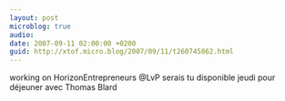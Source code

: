 ```yaml
---
layout: post
microblog: true
audio: 
date: 2007-09-11 02:00:00 +0200
guid: http://xtof.micro.blog/2007/09/11/t260745862.html
---
```

working on HorizonEntrepreneurs @LvP serais tu disponible jeudi pour déjeuner avec Thomas Blard
